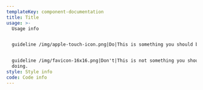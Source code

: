 ```yaml
---
templateKey: component-documentation
title: Title
usage: >-
  Usage info


  guideline /img/apple-touch-icon.png|Do|This is something you should be doing.


  guideline /img/favicon-16x16.png|Don't|This is not something you should be
  doing.
style: Style info
code: Code info
---
```


